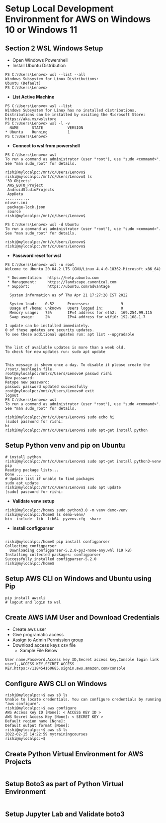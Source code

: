 # Setup Local Development Environment for AWS on Windows 10 or Windows 11

## Section 2 WSL Windows Setup
* Open Windows Powershell
* Install Ubuntu Distribution
```
PS C:\Users\Lenovo> wsl --list --all
Windows Subsystem for Linux Distributions:
Ubuntu (Default)
PS C:\Users\Lenovo>
```
* **List Active Machine**

```
PS C:\Users\Lenovo> wsl --list
Windows Subsystem for Linux has no installed distributions.
Distributions can be installed by visiting the Microsoft Store:
https://aka.ms/wslstore
PS C:\Users\Lenovo> wsl -l -v
  NAME      STATE           VERSION
* Ubuntu    Running         1
PS C:\Users\Lenovo>
```

* **Connect to wsl from powershell**
```
PS C:\Users\Lenovo> wsl
To run a command as administrator (user "root"), use "sudo <command>".
See "man sudo_root" for details.

rishi@mylocalpc:/mnt/c/Users/Lenovo$
rishi@mylocalpc:/mnt/c/Users/Lenovo$ ls
'3D Objects'
 AWS_BOTO_Project
 AndroidStudioProjects
 AppData
...........
ntuser.ini
 package-lock.json
 source
rishi@mylocalpc:/mnt/c/Users/Lenovo$
```

```
PS C:\Users\Lenovo> wsl -d Ubuntu                                                                                       
To run a command as administrator (user "root"), use "sudo <command>".
See "man sudo_root" for details.

rishi@mylocalpc:/mnt/c/Users/Lenovo$
rishi@mylocalpc:/mnt/c/Users/Lenovo$                                                                                                                                                                                                                                                    
```

* **Password reset for wsl**
```
PS C:\Users\Lenovo> wsl -u root
Welcome to Ubuntu 20.04.2 LTS (GNU/Linux 4.4.0-18362-Microsoft x86_64)

 * Documentation:  https://help.ubuntu.com
 * Management:     https://landscape.canonical.com
 * Support:        https://ubuntu.com/advantage

  System information as of Thu Apr 21 17:27:28 IST 2022

  System load:    0.52      Processes:              9
  Usage of /home: unknown   Users logged in:        0
  Memory usage:   75%       IPv4 address for eth2:  169.254.99.115
  Swap usage:     2%        IPv4 address for wifi0: 192.168.1.7

1 update can be installed immediately.
0 of these updates are security updates.
To see these additional updates run: apt list --upgradable


The list of available updates is more than a week old.
To check for new updates run: sudo apt update


This message is shown once a day. To disable it please create the
/root/.hushlogin file.
root@mylocalpc:/mnt/c/Users/Lenovo# passwd rishi
New password:
Retype new password:
passwd: password updated successfully
root@mylocalpc:/mnt/c/Users/Lenovo# exit
logout
PS C:\Users\Lenovo> wsl
To run a command as administrator (user "root"), use "sudo <command>".
See "man sudo_root" for details.

rishi@mylocalpc:/mnt/c/Users/Lenovo$ sudo echo hi
[sudo] password for rishi:
hi
rishi@mylocalpc:/mnt/c/Users/Lenovo$ sudo apt-get install python
```


## **Setup Python venv and pip on Ubuntu**
```
# install python
rishi@mylocalpc:/mnt/c/Users/Lenovo$ sudo apt-get install python3-venv pip
Reading package lists... 
Done ...........
# Update list if unable to find packages  
sudo apt update
rishi@mylocalpc:/mnt/c/Users/Lenovo$ sudo apt update
[sudo] password for rishi:

```
* **Validate venv setup**
```
rishi@mylocalpc:/home$ sudo python3.8 -m venv demo-venv
rishi@mylocalpc:/home$ ls demo-venv/
bin  include  lib  lib64  pyvenv.cfg  share
```

* **install configparser**
```

rishi@mylocalpc:/home$ pip install configparser
Collecting configparser
  Downloading configparser-5.2.0-py3-none-any.whl (19 kB)
Installing collected packages: configparser
Successfully installed configparser-5.2.0
rishi@mylocalpc:/home$

```
## Setup AWS CLI on Windows and Ubuntu using Pip
```
pip install awscli
# logout and login to wsl
```

## Create AWS IAM User and Download Credentials
* Create aws user 
* Give programatic access
* Assign to Admin Permission group 
* Download access keys csv file
  * Sample File Below
```
User name,Password,Access key ID,Secret access key,Console login link
user1,,ACCESS KEY,SECRET ACCESS KEY,https://118454160685.signin.aws.amazon.com/console
```

## Configure AWS CLI on Windows
```
rishi@mylocalpc:~$ aws s3 ls
Unable to locate credentials. You can configure credentials by running "aws configure".
rishi@mylocalpc:~$ aws configure
AWS Access Key ID [None]: < ACCESS KEY ID >
AWS Secret Access Key [None]: < SECRET KEY >
Default region name [None]:
Default output format [None]:
rishi@mylocalpc:~$ aws s3 ls
2022-02-15 14:22:59 mytrainingcourses
rishi@mylocalpc:~$
```
## Create Python Virtual Environment for AWS Projects
```
```
## Setup Boto3 as part of Python Virtual Environment
```
```
## Setup Jupyter Lab and Validate boto3
```
```

